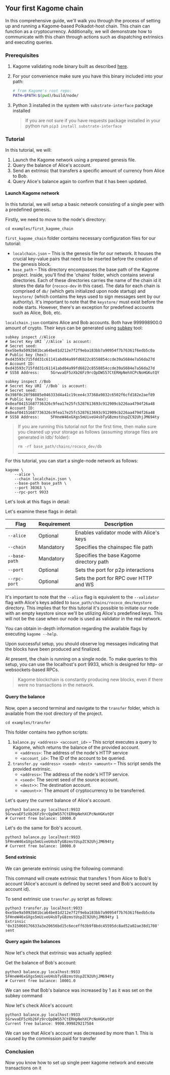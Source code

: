 [//]: # (
Copyright Quadrivium LLC
All Rights Reserved
SPDX-License-Identifier: Apache-2.0
)

## Your first Kagome chain

In this comprehensive guide, we'll walk you through the process of setting up and running a Kagome-based Polkadot-host chain. This chain can function as a cryptocurrency. Additionally, we will demonstrate how to communicate with this chain through actions such as dispatching extrinsics and executing queries.

### Prerequisites

1. Kagome validating node binary built as described [here](https://kagome.readthedocs.io/en/latest/overview/getting_started.html#build-application).
2. For your convenience make sure you have this binary included into your path:

    ```bash
    # from Kagome's root repo:
    PATH=$PATH:$(pwd)/build/node/
    ```
   
3. Python 3 installed in the system with `substrate-interface` package installed

    > If you are not sure if you have requests package installed in your python run `pip3 install substrate-interface`

### Tutorial

In this tutorial, we will:
1. Launch the Kagome network using a prepared genesis file.
2. Query the balance of Alice's account.
3. Send an extrinsic that transfers a specific amount of currency from Alice to Bob.
4. Query Alice's balance again to confirm that it has been updated.

#### Launch Kagome network

In this tutorial, we will setup a basic network consisting of a single peer with a predefined genesis.

Firstly, we need to move to the node's directory:

```shell script
cd examples/first_kagome_chain
```

`first_kagome_chain` folder contains necessary configuration files for our tutorial:

* `localchain.json` – This is the genesis file for our network. It houses the crucial key-value pairs that need to be inserted before the creation of the genesis block.
* `base_path` – This directory encompasses the base path of the Kagome project. Inside, you'll find the 'chains' folder, which contains several directories. Each of these directories carries the name of the chain id it stores the data for (`rococo-dev` in this case). The data for each chain is comprised of `db/` (which gets initialized upon node startup) and `keystore/` (which contains the keys used to sign messages sent by our authority). It's important to note that the `keystore/` must exist before the node starts. However, there's an exception for predefined accounts such as Alice, Bob, etc.

`localchain.json` contains Alice and Bob accounts. Both have 999998900.0 amount of crypto.
Their keys can be generated using [subkey](https://substrate.dev/docs/en/knowledgebase/integrate/subkey) tool:
```shell script
subkey inspect //Alice
# Secret Key URI `//Alice` is account:
# Secret seed:      0xe5be9a5092b81bca64be81d212e7f2f9eba183bb7a90954f7b76361f6edb5c0a
# Public key (hex): 0xd43593c715fdd31c61141abd04a99fd6822c8558854ccde39a5684e7a56da27d
# Account ID:       0xd43593c715fdd31c61141abd04a99fd6822c8558854ccde39a5684e7a56da27d
# SS58 Address:     5GrwvaEF5zXb26Fz9rcQpDWS57CtERHpNehXCPcNoHGKutQY

subkey inspect //Bob  
# Secret Key URI `//Bob` is account:
# Secret seed:      0x398f0c28f98885e046333d4a41c19cee4c37368a9832c6502f6cfd182e2aef89
# Public key (hex): 0x8eaf04151687736326c9fea17e25fc5287613693c912909cb226aa4794f26a48
# Account ID:       0x8eaf04151687736326c9fea17e25fc5287613693c912909cb226aa4794f26a48
# SS58 Address:     5FHneW46xGXgs5mUiveU4sbTyGBzmstUspZC92UhjJM694ty
```


> If you are running this tutorial not for the first time, then make sure you cleaned up your storage as follows (assuming storage files are generated in ldb/ folder):
> ```
> rm -rf base_path/chains/rococo_dev/db
> ```
> ---

For this tutorial, you can start a single-node network as follows:

```shell script
kagome \
    --alice \
    --chain localchain.json \
    --base-path base_path \
    --port 30363 \
    --rpc-port 9933
```

Let's look at this flags in detail:

Let's examine these flags in detail:

| Flag          | Requirement | Description                              |
|---------------|-------------|------------------------------------------|
| `--alice`     | Optional    | Enables validator mode with Alice's keys |
| `--chain`     | Mandatory   | Specifies the chainspec file path        |
| `--base-path` | Mandatory   | Specifies the base Kagome directory path |
| `--port`      | Optional    | Sets the port for p2p interactions       |
| `--rpc-port`  | Optional    | Sets the port for RPC over HTTP and WS   |

It's important to note that the `--alice` flag is equivalent to the `--validator` flag with Alice's keys added to `base_path/chains/rococo_dev/keystore` directory. This implies that for this tutorial it's possible to initiate our node with an empty keystore since we'll be utilizing Alice's predefined keys. This will not be the case when our node is used as validator in the real network.

You can obtain in-depth information regarding the available flags by executing `kagome --help`.

Upon successful setup, you should observe log messages indicating that the blocks have been produced and finalized.

At present, the chain is running on a single node. To make queries to this setup, you can use the localhost's port 9933, which is designed for http- or websockets-based RPCs.

> Kagome blockchain is constantly producing new blocks, even if there were no transactions in the network.

#### Query the balance

Now, open a second terminal and navigate to the `transfer` folder, which is available from the root directory of the project.

`cd examples/transfer`

This folder contains two python scripts:

1. `balance.py <address> <account_id>` – This script executes a query to Kagome, which returns the balance of the provided account.
    * `<address>`: The address of the node's HTTP service
    * `<account_id>`:  The ID of the account to be queried.
2. `transfer.py <address> <seed> <dest> <amount>` – This script sends the provided extrinsic.
    * `<address>`: The address of the node's HTTP service.
    * `<seed>`: The secret seed of the source account.
    * `<dest>`>: The destination account.
    * `<amount>`>: The amount of cryptocurrency to be transferred.



Let's query the current balance of Alice's account.

```shell script
python3 balance.py localhost:9933 5GrwvaEF5zXb26Fz9rcQpDWS57CtERHpNehXCPcNoHGKutQY
# Current free balance: 10000.0  
```

Let's do the same for Bob's account.
```shell script
python3 balance.py localhost:9933 5FHneW46xGXgs5mUiveU4sbTyGBzmstUspZC92UhjJM694ty
# Current free balance: 10000.0  
```

#### Send extrinsic

We can generate extrinsic using the following command:

This command will create extrinsic that transfers 1 from Alice to Bob's account (Alice's account is defined by secret seed and Bob's account by account id).

To send extrinsic use `transfer.py` script as follows:
```shell script
python3 transfer.py localhost:9933 0xe5be9a5092b81bca64be81d212e7f2f9eba183bb7a90954f7b76361f6edb5c0a 5FHneW46xGXgs5mUiveU4sbTyGBzmstUspZC92UhjJM694ty 1
Extrinsic '0x315060176633a3e20656bd15c6eceff63b9f8bdc45595dc8ad52a02ae38d1708' sent
```

#### Query again the balances

Now let's check that extrinsic was actually applied:

Get the balance of Bob's account:

```shell script
python3 balance.py localhost:9933 5FHneW46xGXgs5mUiveU4sbTyGBzmstUspZC92UhjJM694ty
# Current free balance: 10001.0  
```
We can see that Bob's balance was increased by 1 as it was set on the subkey command

Now let's check Alice's account:
```shell script
python3 balance.py localhost:9933 5GrwvaEF5zXb26Fz9rcQpDWS57CtERHpNehXCPcNoHGKutQY
Current free balance: 9998.999829217584  
```

We can see that Alice's account was decreased by more than 1. This is caused by the commission paid for transfer

### Conclusion

Now you know how to set up single peer kagome network and execute transactions on it
